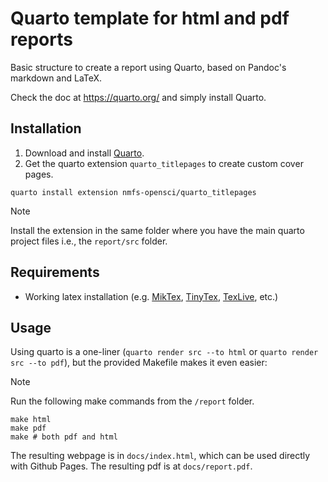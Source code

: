 # Quarto template for html and pdf reports

Basic structure to create a report using Quarto, based on Pandoc's markdown and LaTeX. 

Check the doc at <https://quarto.org/> and simply install Quarto.


## Installation

1. Download and install [Quarto](https://quarto.org/docs/download/).
2. Get the quarto extension ```quarto_titlepages``` to create custom cover pages.
 ```
 quarto install extension nmfs-opensci/quarto_titlepages
 ```
> [!NOTE]  
> Install the extension in the same folder where you have the main quarto project files i.e., the `report/src` folder.

## Requirements

- Working latex installation (e.g. [MikTex](https://miktex.org/download), [TinyTex](https://yihui.org/tinytex/), [TexLive](https://www.tug.org/texlive/), etc.)

## Usage

Using quarto is a one-liner (`quarto render src --to html` or `quarto render src --to pdf`), but the provided Makefile makes it even easier:

> [!NOTE]  
> Run the following make commands from the `/report` folder.

```
make html
make pdf
make # both pdf and html
```


The resulting webpage is in `docs/index.html`, which can be used directly with Github Pages. The resulting pdf is at `docs/report.pdf`.
